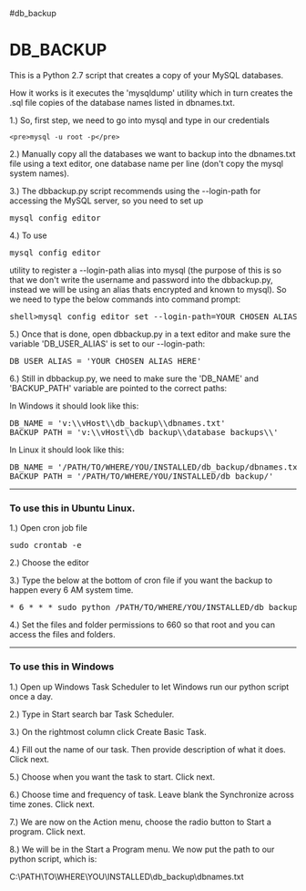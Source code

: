 #db_backup
<h1>DB_BACKUP</h1>

This is a Python 2.7 script that creates a copy of your MySQL databases. 

How it works is it executes the 'mysqldump' utility which in turn creates the .sql file copies of the database names listed in dbnames.txt.

1.) So, first step, we need to go into mysql and type in our credentials

    <pre>mysql -u root -p</pre>

2.) Manually copy all the databases we want to backup into the dbnames.txt file using a text editor, one database name per line (don't copy the mysql system names).

3.) The dbbackup.py script recommends using the --login-path for accessing the MySQL server, so you need to set up 

<pre>mysql_config_editor</pre>

4.) To use <pre>mysql_config_editor</pre> utility to register a --login-path alias into mysql (the purpose of this is so that we don't write the username and password into the dbbackup.py, instead we will be using an alias thats encrypted and known to mysql). So we need to type the below commands into command prompt:

<pre>shell>mysql_config_editor set --login-path=YOUR_CHOSEN_ALIAS_HERE --host=localhost --user=MYSQL_USER_NAME_HERE --password</pre>

5.) Once that is done, open dbbackup.py in a text editor and make sure the variable 'DB_USER_ALIAS' is set to our --login-path:

<pre>DB_USER_ALIAS = 'YOUR_CHOSEN_ALIAS_HERE'</pre>

6.) Still in dbbackup.py, we need to make sure the 'DB_NAME' and 'BACKUP_PATH' variable are pointed to the correct paths:

In Windows it should look like this:
<pre>
DB_NAME = 'v:\\vHost\\db_backup\\dbnames.txt'
BACKUP_PATH = 'v:\\vHost\\db_backup\\database_backups\\'
</pre>

In Linux it should look like this:
<pre>
DB_NAME = '/PATH/TO/WHERE/YOU/INSTALLED/db_backup/dbnames.txt'
BACKUP_PATH = '/PATH/TO/WHERE/YOU/INSTALLED/db_backup/'
</pre>

<hr>

<h3>To use this in Ubuntu Linux.</h3>

1.) Open cron job file

<pre>sudo crontab -e</pre>

2.) Choose the editor

3.) Type the below at the bottom of cron file if you want the backup to happen every 6 AM system time.

<pre>* 6 * * * sudo python /PATH/TO/WHERE/YOU/INSTALLED/db_backup/dbbackup.py</pre>

4.) Set the files and folder permissions to 660 so that root and you can access the files and folders.

<hr>

<h3>To use this in Windows</h3>

1.) Open up Windows Task Scheduler to let Windows run our python script once a day.

2.) Type in Start search bar Task Scheduler.

3.) On the rightmost column click Create Basic Task.

4.) Fill out the name of our task. Then provide description of what it does. Click next.

5.) Choose when you want the task to start. Click next.

6.) Choose time and frequency of task. Leave blank the Synchronize across time zones. Click next.

7.) We are now on the Action menu, choose the radio button to Start a program. Click next.

8.) We will be in the Start a Program menu. We now put the path to our python script, which is:

C:\PATH\TO\WHERE\YOU\INSTALLED\db_backup\dbnames.txt





  
